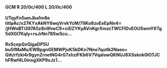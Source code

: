 #### GCM R 20/0c/400 L 20/0c/400
**UTqyFn5umJba1m8e**<br/>**titlpAc/x27KYxAkNY6wqVrvkYcM/79Ko8zoEeEpNn4=**<br/>**/jHWoBTi397A5z8n9hwC9+ciDZYKyAVnKgrXmzcTWCFIDvEOUSwmY6Tg5dXGl7Kqly+rsJrNn78SwScu...**<br/><br/>
**RxScepQxQigaDP5U**<br/>**bu5fMaMs/EWBpgnGEMWPjvK5kDKn7Nne7qutlk2Naeo=**<br/>**Qih/rfzki4r9gynZrnetNG4rG7xhziFKb6V7VqalswQKNUJ6XSsknk0lOTJChFRwf4L0insgXKP9xJz1...**
